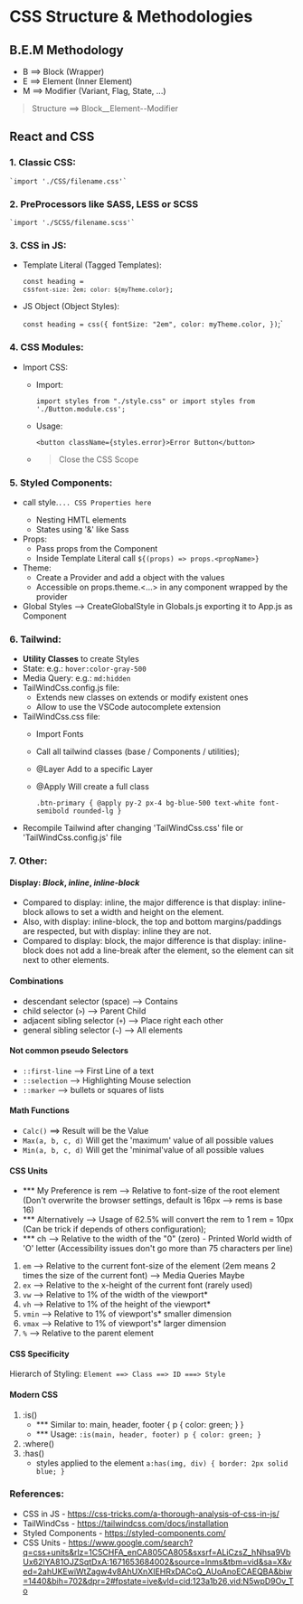 # CSS Structure & Methodologies

## B.E.M Methodology
* B ==> Block (Wrapper)
* E ==> Element (Inner Element)
* M ==> Modifier (Variant, Flag, State, ...)
> Structure ==> Block__Element--Modifier

## React and CSS
### 1. Classic CSS:
  
    `import './CSS/filename.css'`


### 2. PreProcessors like SASS, LESS or SCSS
  
    `import './SCSS/filename.scss'`


### 3. CSS in JS:
* Template Literal (Tagged Templates):
  
  <code>const heading = css`
    font-size: 2em;
    color: ${myTheme.color}
  `;</code>

* JS Object (Object Styles):
    
  `const heading = css({
    fontSize: "2em",
    color: myTheme.color,
  })`;`


### 4. CSS Modules:
* Import CSS:
  
  * Import: 

    `import styles from "./style.css" or import styles from './Button.module.css';`
  * Usage:
  
    `<button className={styles.error}>Error Button</button>`

  * > Close the CSS Scope


### 5. Styled Components:
  * call style.<HtmlElement>` ... CSS Properties here `
    - Nesting HMTL elements
    - States using '&' like Sass
  * Props:
    - Pass props from the Component
    - Inside Template Literal call `${(props) => props.<propName>}`
  * Theme:
    - Create a Provider and add a object with the values
    - Accessible on props.theme.<...> in any component wrapped by the provider
  * Global Styles --> CreateGlobalStyle in Globals.js exporting it to App.js as Component


### 6. Tailwind:
  * **Utility Classes** to create Styles
  * State: e.g.: `hover:color-gray-500`
  * Media Query: e.g.: `md:hidden`
  * TailWindCss.config.js file:
    - Extends new classes on extends or modify existent ones
    - Allow to use the VSCode autocomplete extension
  * TailWindCss.css file:
    * Import Fonts
    * Call all tailwind classes  (base / Components / utilities);
    * @Layer Add to a specific Layer
    * @Apply Will create a full class
  
      `.btn-primary { @apply py-2 px-4 bg-blue-500 text-white font-semibold rounded-lg }`
  * Recompile Tailwind after changing 'TailWindCss.css' file or 'TailWindCss.config.js' file


### 7. Other:

#### Display: *Block*, *inline*, *inline-block*
* Compared to display: inline, the major difference is that display: inline-block allows to set a width and height on the element.
* Also, with display: inline-block, the top and bottom margins/paddings are respected, but with display: inline they are not.
* Compared to display: block, the major difference is that display: inline-block does not add a line-break after the element, so the element can sit next to other elements.


#### Combinations 
* descendant selector (space) --> Contains
* child selector (`>`)  --> Parent Child
* adjacent sibling selector (`+`) -->  Place right each other
* general sibling selector (`~`) --> All elements

#### Not common pseudo Selectors
* `::first-line` --> First Line of a text
* `::selection` --> Highlighting Mouse selection
* `::marker` --> bullets or squares of lists 

#### Math Functions
* `Calc()` ==> Result will be the Value
* `Max(a, b, c, d)` Will get the 'maximum' value of all possible values
* `Min(a, b, c, d)` Will get the 'minimal'value of all possible values

#### CSS Units 
* *** My Preference is rem --> Relative to font-size of the root element (Don't overwrite the browser settings, default is 16px --> rems is base 16)
* *** Alternatively --> Usage of 62.5% will convert the rem to 1 rem = 10px (Can be trick if depends of others configuration);
* *** ch	--> Relative to the width of the "0" (zero)	- Printed World width of 'O' letter (Accessibility issues don't go more than 75 characters per line)
 
1. `em`	--> Relative to the current font-size of the element (2em means 2 times the size of the current font) --> Media Queries Maybe
2. `ex`	--> Relative to the x-height of the current font (rarely used)
3. `vw`	--> Relative to 1% of the width of the viewport*	
4. `vh`	--> Relative to 1% of the height of the viewport*	
5. `vmin` --> Relative to 1% of viewport's* smaller dimension	
6. `vmax` --> Relative to 1% of viewport's* larger dimension	
7. `%` --> Relative to the parent element

#### CSS Specificity
Hierarch of Styling: 
`Element ==> Class ==> ID ===> Style`

#### Modern CSS
1) :is()
   * *** Similar to:
   main, header, footer {
     p {
       color: green;
     }
   }
   * *** Usage: 
`:is(main, header, footer) p {
  color: green;
}`
1) :where()
2) :has()
   * styles applied to the <a> element
   `a:has(img, div) {
     border: 2px solid blue;
   }`

### References:
* CSS in JS - https://css-tricks.com/a-thorough-analysis-of-css-in-js/
* TailWindCss - https://tailwindcss.com/docs/installation
* Styled Components - https://styled-components.com/
* CSS Units - https://www.google.com/search?q=css+units&rlz=1C5CHFA_enCA805CA805&sxsrf=ALiCzsZ_hNhsa9VbUx62IYA81OJZSqtDxA:1671653684002&source=lnms&tbm=vid&sa=X&ved=2ahUKEwiWtZagw4v8AhUXnXIEHRxDACoQ_AUoAnoECAEQBA&biw=1440&bih=702&dpr=2#fpstate=ive&vld=cid:123a1b26,vid:N5wpD9Ov_To
